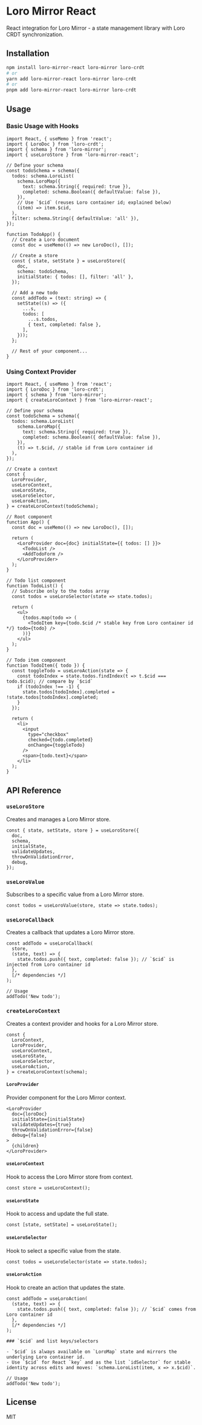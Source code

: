# Loro Mirror React

React integration for Loro Mirror - a state management library with Loro CRDT synchronization.

## Installation

```bash
npm install loro-mirror-react loro-mirror loro-crdt
# or
yarn add loro-mirror-react loro-mirror loro-crdt
# or
pnpm add loro-mirror-react loro-mirror loro-crdt
```

## Usage

### Basic Usage with Hooks

```tsx
import React, { useMemo } from 'react';
import { LoroDoc } from 'loro-crdt';
import { schema } from 'loro-mirror';
import { useLoroStore } from 'loro-mirror-react';

// Define your schema
const todoSchema = schema({
  todos: schema.LoroList(
    schema.LoroMap({
      text: schema.String({ required: true }),
      completed: schema.Boolean({ defaultValue: false }),
    }),
    // Use `$cid` (reuses Loro container id; explained below)
    (item) => item.$cid,
  ),
  filter: schema.String({ defaultValue: 'all' }),
});

function TodoApp() {
  // Create a Loro document
  const doc = useMemo(() => new LoroDoc(), []);
  
  // Create a store
  const { state, setState } = useLoroStore({
    doc,
    schema: todoSchema,
    initialState: { todos: [], filter: 'all' },
  });
  
  // Add a new todo
  const addTodo = (text: string) => {
    setState((s) => ({
      ...s,
      todos: [
        ...s.todos,
        { text, completed: false },
      ],
    }));
  };
  
  // Rest of your component...
}
```

### Using Context Provider

```tsx
import React, { useMemo } from 'react';
import { LoroDoc } from 'loro-crdt';
import { schema } from 'loro-mirror';
import { createLoroContext } from 'loro-mirror-react';

// Define your schema
const todoSchema = schema({
  todos: schema.LoroList(
    schema.LoroMap({
      text: schema.String({ required: true }),
      completed: schema.Boolean({ defaultValue: false }),
    }),
    (t) => t.$cid, // stable id from Loro container id
  ),
});

// Create a context
const {
  LoroProvider,
  useLoroContext,
  useLoroState,
  useLoroSelector,
  useLoroAction,
} = createLoroContext(todoSchema);

// Root component
function App() {
  const doc = useMemo(() => new LoroDoc(), []);
  
  return (
    <LoroProvider doc={doc} initialState={{ todos: [] }}>
      <TodoList />
      <AddTodoForm />
    </LoroProvider>
  );
}

// Todo list component
function TodoList() {
  // Subscribe only to the todos array
  const todos = useLoroSelector(state => state.todos);
  
  return (
    <ul>
      {todos.map(todo => (
        <TodoItem key={todo.$cid /* stable key from Loro container id */} todo={todo} />
      ))}
    </ul>
  );
}

// Todo item component
function TodoItem({ todo }) {
  const toggleTodo = useLoroAction(state => {
    const todoIndex = state.todos.findIndex(t => t.$cid === todo.$cid); // compare by `$cid`
    if (todoIndex !== -1) {
      state.todos[todoIndex].completed = !state.todos[todoIndex].completed;
    }
  });
  
  return (
    <li>
      <input
        type="checkbox"
        checked={todo.completed}
        onChange={toggleTodo}
      />
      <span>{todo.text}</span>
    </li>
  );
}
```

## API Reference

### `useLoroStore`

Creates and manages a Loro Mirror store.

```tsx
const { state, setState, store } = useLoroStore({
  doc,
  schema,
  initialState,
  validateUpdates,
  throwOnValidationError,
  debug,
});
```

### `useLoroValue`

Subscribes to a specific value from a Loro Mirror store.

```tsx
const todos = useLoroValue(store, state => state.todos);
```

### `useLoroCallback`

Creates a callback that updates a Loro Mirror store.

```tsx
const addTodo = useLoroCallback(
  store,
  (state, text) => {
    state.todos.push({ text, completed: false }); // `$cid` is injected from Loro container id
  },
  [/* dependencies */]
);

// Usage
addTodo('New todo');
```

### `createLoroContext`

Creates a context provider and hooks for a Loro Mirror store.

```tsx
const {
  LoroContext,
  LoroProvider,
  useLoroContext,
  useLoroState,
  useLoroSelector,
  useLoroAction,
} = createLoroContext(schema);
```

#### `LoroProvider`

Provider component for the Loro Mirror context.

```tsx
<LoroProvider
  doc={loroDoc}
  initialState={initialState}
  validateUpdates={true}
  throwOnValidationError={false}
  debug={false}
>
  {children}
</LoroProvider>
```

#### `useLoroContext`

Hook to access the Loro Mirror store from context.

```tsx
const store = useLoroContext();
```

#### `useLoroState`

Hook to access and update the full state.

```tsx
const [state, setState] = useLoroState();
```

#### `useLoroSelector`

Hook to select a specific value from the state.

```tsx
const todos = useLoroSelector(state => state.todos);
```

#### `useLoroAction`

Hook to create an action that updates the state.

```tsx
const addTodo = useLoroAction(
  (state, text) => {
    state.todos.push({ text, completed: false }); // `$cid` comes from Loro container id
  },
  [/* dependencies */]
);

### `$cid` and list keys/selectors

- `$cid` is always available on `LoroMap` state and mirrors the underlying Loro container id.
- Use `$cid` for React `key` and as the list `idSelector` for stable identity across edits and moves: `schema.LoroList(item, x => x.$cid)`.

// Usage
addTodo('New todo');
```

## License

MIT
